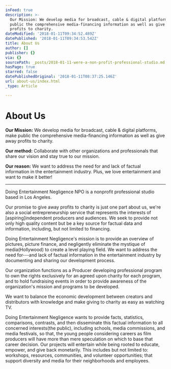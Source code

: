 ```yaml
---
inFeed: true
description: >-
  Our Mission: We develop media for broadcast, cable & digital platforms, make
  public the comprehensive media-financing information as well as give away
  profits to charity.
dateModified: '2018-01-11T09:34:52.489Z'
datePublished: '2018-01-11T09:34:53.542Z'
title: About Us
author: []
publisher: {}
via: {}
sourcePath: _posts/2018-01-11-were-a-non-profit-professional-studio.md
hasPage: true
starred: false
datePublishedOriginal: '2018-01-11T08:37:25.146Z'
url: about-us/index.html
_type: Article

---
```

# About Us

**Our Mission:** We develop media for broadcast, cable & digital platforms, make public the comprehensive media-financing information as well as give away profits to charity.

**Our method:** Collaborate with other organizations and professionals that share our vision and stay true to our mission.

**Our reason:** We want to address the need for and lack of factual information in the entertainment industry. Plus, we love entertainment and want to make it better!

---

Doing Entertainment Negligence NPO is a nonprofit professional studio based in Los Angeles. 

Our promise to give away profits to charity is just one part about us, we're also a social entrepreneurship service that represents the interests of \[aspiring\]independent producers and audiences. We seek to provide not only high quality content but be a key source for factual data and information, including, but not limited to financing.

Doing Entertainment Negligence's mission is to provide an overview of pictures, picture finance, and negligently eliminate the mystique of media(Hollywood) to create a level playing field. We want to address the need for---and lack of factual information in the entertainment industry by documenting and sharing our development process.

Our organization functions as a Producer developing professional program to own the rights exclusively for an agreed upon charity for each program, and to hold fundraising events in order to provide awareness of the organization's mission and programs to be developed. 

We want to balance the economic development between creators and distributors with knowledge and make giving to charity as easy as watching TV. 

Doing Entertainment Negligence wants to provide facts, statistics, comparisons, contrasts, and then disseminate this factual information to all concerned interests(the public), including schools, media commissions, and media festivals, so that, the young people considering careers as film producers will have more than mere speculation on which to base that career decision. Our projects will entertain while being rooted to educate, empower, and give back monetarily. This includes but not limited to: workshops, resources, communities, and volunteer opportunities; that support diversity and media for their neighborhoods and employees.